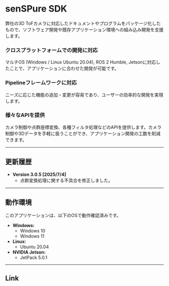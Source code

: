 # senSPure SDK

弊社の3D ToFカメラに対応したドキュメントやプログラムをパッケージ化したもので、ソフトウェア開発や既存アプリケーション環境への組み込み開発を支援します。

### クロスプラットフォームでの開発に対応
マルチOS (Windows / Linux Ubuntu 20.04), ROS 2 Humble, Jetsonに対応したことで、アプリケーションに合わせた開発が可能です。

### Pipelineフレームワークに対応
ニーズに応じた機能の追加・変更が容易であり、ユーザーの効率的な開発を実現します。

### 様々なAPIを提供
カメラ制御や点群座標変換、各種フィルタ処理などのAPIを提供します。カメラ制御や3Dデータを手軽に扱うことができ、アプリケーション開発の工数を削減できます。


---

## 更新履歴

* **Version 3.0.5 [2025/7/4]**
    * 点群変換処理に関する不具合を修正しました。

---

## 動作環境

このアプリケーションは、以下のOSで動作確認済みです。

* **Windows:**
    * Windows 10
    * Windows 11
* **Linux:**
    * Ubuntu 20.04
* **NVIDIA Jetson:**
    * JetPack 5.0.1

---

## Link

